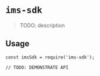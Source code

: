 # `ims-sdk`

> TODO: description

## Usage

```
const imsSdk = require('ims-sdk');

// TODO: DEMONSTRATE API
```
